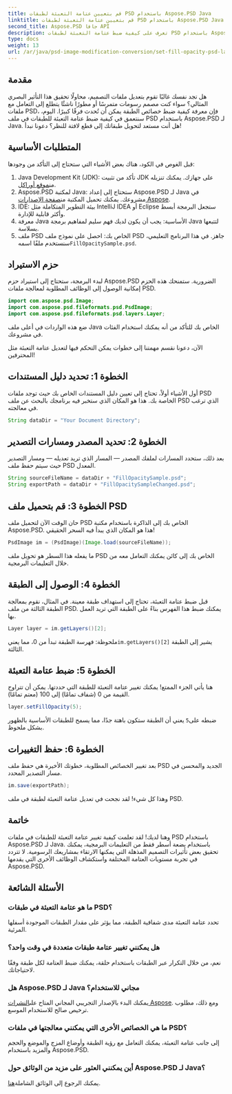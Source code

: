 ```yaml
---
title: قم بتعيين عتامة التعبئة لطبقات PSD باستخدام Aspose.PSD Java
linktitle: قم بتعيين عتامة التعبئة لطبقات PSD باستخدام Aspose.PSD Java
second_title: Aspose.PSD جافا API
description: تعرف على كيفية ضبط عتامة التعبئة لطبقات PSD باستخدام Aspose.PSD لـ Java في هذا الدليل التفصيلي خطوة بخطوة. تعزيز مشاريع التصميم الجرافيكي الخاصة بك بكفاءة.
type: docs
weight: 13
url: /ar/java/psd-image-modification-conversion/set-fill-opacity-psd-layers/
---
```

## مقدمة
هل تجد نفسك غالبًا تقوم بتعديل ملفات التصميم، محاولًا تحقيق هذا التأثير البصري المثالي؟ سواء كنت مصمم رسومات متمرسًا أو مطورًا ناشئًا يتطلع إلى التعامل مع ملفات PSD، فإن معرفة كيفية ضبط خصائص الطبقة يمكن أن تُحدث فرقًا كبيرًا. اليوم، سنتعمق في كيفية ضبط عتامة التعبئة للطبقات في ملف PSD باستخدام Aspose.PSD لـ Java. هل أنت مستعد لتحويل طبقاتك إلى قطع لافتة للنظر؟ دعونا نبدأ!
## المتطلبات الأساسية
قبل الغوص في الكود، هناك بعض الأشياء التي ستحتاج إلى التأكد من وجودها:
1.  Java Development Kit (JDK): تأكد من تثبيت JDK على جهازك. يمكنك تنزيله من[موقع أوراكل](https://www.oracle.com/java/technologies/javase-downloads.html).
2.  Aspose.PSD لمكتبة Java: ستحتاج إلى إعداد Aspose.PSD لـ Java في مشروعك. يمكنك تحميل المكتبة من[صفحة الإصدارات Aspose](https://releases.aspose.com/psd/java/).
3. IDE: بيئة التطوير المتكاملة مثل IntelliJ IDEA أو Eclipse ستجعل البرمجة أبسط وأكثر قابلية للإدارة.
4. معرفة Java الأساسية: يجب أن يكون لديك فهم سليم لمفاهيم برمجة Java لتتبعها بسلاسة.
5.  ملف PSD الخاص بك: احصل على نموذج ملف PSD جاهز. في هذا البرنامج التعليمي، سنستخدم ملفًا اسمه`FillOpacitySample.psd`.
## حزم الاستيراد
لبدء البرمجة، ستحتاج إلى استيراد حزم Aspose.PSD الضرورية. ستمنحك هذه الحزم إمكانية الوصول إلى الوظائف المطلوبة لمعالجة ملفات PSD.
```java
import com.aspose.psd.Image;
import com.aspose.psd.fileformats.psd.PsdImage;
import com.aspose.psd.fileformats.psd.layers.Layer;
```
ضع هذه الواردات في أعلى ملف Java الخاص بك للتأكد من أنه يمكنك استخدام الفئات في مشروعك.

الآن، دعونا نقسم مهمتنا إلى خطوات يمكن التحكم فيها لتعديل عتامة التعبئة مثل المحترفين!
## الخطوة 1: تحديد دليل المستندات
أول الأشياء أولاً، تحتاج إلى تعيين دليل المستندات الخاص بك حيث توجد ملفات PSD الخاصة بك. هذا هو المكان الذي ستخبر فيه برنامجك بالبحث عن ملف PSD الذي ترغب في معالجته.
```java
String dataDir = "Your Document Directory";
```
## الخطوة 2: تحديد المصدر ومسارات التصدير
بعد ذلك، ستحدد المسارات لملفك المصدر — المسار الذي تريد تعديله — ومسار التصدير حيث سيتم حفظ ملف PSD المعدل.
```java
String sourceFileName = dataDir + "FillOpacitySample.psd";
String exportPath = dataDir + "FillOpacitySampleChanged.psd";
```
## الخطوة 3: قم بتحميل ملف PSD
حان الوقت الآن لتحميل ملف PSD الخاص بك إلى الذاكرة باستخدام مكتبة Aspose.PSD. هذا هو المكان الذي يبدأ فيه السحر الحقيقي!
```java
PsdImage im = (PsdImage)(Image.load(sourceFileName));
```
ما يفعله هذا السطر هو تحويل ملف PSD الخاص بك إلى كائن يمكنك التعامل معه من خلال التعليمات البرمجية.
## الخطوة 4: الوصول إلى الطبقة
قبل ضبط عتامة التعبئة، تحتاج إلى استهداف طبقة معينة. في المثال، نقوم بمعالجة الطبقة الثالثة من ملف PSD. يمكنك ضبط هذا الفهرس بناءً على الطبقة التي تريد العمل بها.
```java
Layer layer = im.getLayers()[2];
```
 ملحوظة: فهرسة الطبقة تبدأ من 0، مما يعني`im.getLayers()[2]` يشير إلى الطبقة الثالثة.
## الخطوة 5: ضبط عتامة التعبئة
هنا يأتي الجزء الممتع! يمكنك تغيير عتامة التعبئة للطبقة التي حددتها. يمكن أن تتراوح القيمة من 0 (شفاف تمامًا) إلى 100 (معتم تمامًا).
```java
layer.setFillOpacity(5);
```
 ضبطه على`5` يعني أن الطبقة ستكون باهتة جدًا، مما يسمح للطبقات الأساسية بالظهور بشكل ملحوظ.
## الخطوة 6: حفظ التغييرات
بعد تغيير الخصائص المطلوبة، خطوتك الأخيرة هي حفظ ملف PSD الجديد والمحسن في مسار التصدير المحدد.
```java
im.save(exportPath);
```
وهذا كل شيء! لقد نجحت في تعديل عتامة التعبئة لطبقة في ملف PSD.
## خاتمة
وهنا لديك! لقد تعلمت كيفية تغيير عتامة التعبئة للطبقات في ملفات PSD باستخدام Aspose.PSD لـ Java. باستخدام بضعة أسطر فقط من التعليمات البرمجية، يمكنك تحقيق بعض تأثيرات التصميم المذهلة التي يمكنها الارتقاء بمشاريعك الرسومية. لا تتردد في تجربة مستويات العتامة المختلفة واستكشاف الوظائف الأخرى التي يقدمها Aspose.PSD.
## الأسئلة الشائعة
### ما هو عتامة التعبئة في طبقات PSD؟
تحدد عتامة التعبئة مدى شفافية الطبقة، مما يؤثر على مقدار الطبقات الموجودة أسفلها المرئية.
### هل يمكنني تغيير عتامة طبقات متعددة في وقت واحد؟
نعم، من خلال التكرار عبر الطبقات باستخدام حلقة، يمكنك ضبط العتامة لكل طبقة وفقًا لاحتياجاتك.
### هل Aspose.PSD لـ Java مجاني للاستخدام؟
 يمكنك البدء بالإصدار التجريبي المجاني المتاح على[النشرات Aspose](https://releases.aspose.com/). ومع ذلك، مطلوب ترخيص صالح للاستخدام الموسع.
### ما هي الخصائص الأخرى التي يمكنني معالجتها في ملفات PSD؟
إلى جانب عتامة التعبئة، يمكنك التعامل مع رؤية الطبقة وأوضاع المزج والموضع والحجم والمزيد باستخدام Aspose.PSD.
### أين يمكنني العثور على مزيد من الوثائق حول Aspose.PSD لـ Java؟
 يمكنك الرجوع إلى الوثائق الشاملة[هنا](https://reference.aspose.com/psd/java/).